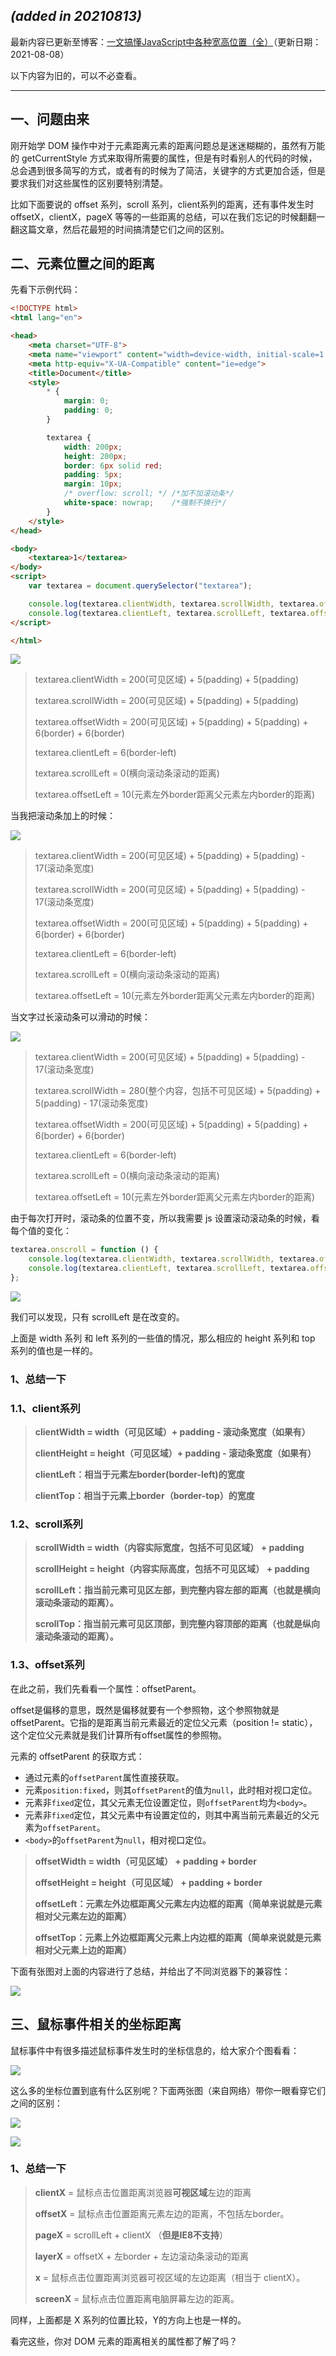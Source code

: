 
## *(added in 20210813)*

最新内容已更新至博客：[一文搞懂JavaScript中各种宽高位置（全）](https://daotin.github.io/2021/08/08/%E4%B8%80%E6%96%87%E6%90%9E%E6%87%82JavaScript%E4%B8%AD%E5%90%84%E7%A7%8D%E5%AE%BD%E9%AB%98%E4%BD%8D%E7%BD%AE.html)（更新日期：2021-08-08）

以下内容为旧的，可以不必查看。


---


## 一、问题由来

刚开始学 DOM 操作中对于元素距离元素的距离问题总是迷迷糊糊的，虽然有万能的 getCurrentStyle 方式来取得所需要的属性，但是有时看别人的代码的时候，总会遇到很多简写的方式，或者有的时候为了简洁，关键字的方式更加合适，但是要求我们对这些属性的区别要特别清楚。

比如下面要说的 offset 系列，scroll 系列，client系列的距离，还有事件发生时 offsetX，clientX，pageX 等等的一些距离的总结，可以在我们忘记的时候翻翻一翻这篇文章，然后花最短的时间搞清楚它们之间的区别。



## 二、元素位置之间的距离

先看下示例代码：

```html
<!DOCTYPE html>
<html lang="en">

<head>
    <meta charset="UTF-8">
    <meta name="viewport" content="width=device-width, initial-scale=1.0">
    <meta http-equiv="X-UA-Compatible" content="ie=edge">
    <title>Document</title>
    <style>
        * {
            margin: 0;
            padding: 0;
        }

        textarea {
            width: 200px;
            height: 200px;
            border: 6px solid red;
            padding: 5px;
            margin: 10px;
            /* overflow: scroll; */ /*加不加滚动条*/
            white-space: nowrap;    /*强制不换行*/
        }
    </style>
</head>

<body>
    <textarea>1</textarea>
</body>
<script>
    var textarea = document.querySelector("textarea");

    console.log(textarea.clientWidth, textarea.scrollWidth, textarea.offsetWidth);
    console.log(textarea.clientLeft, textarea.scrollLeft, textarea.offsetLeft);
</script>

</html>
```



![](./images/4.png)



> textarea.clientWidth = 200(可见区域) + 5(padding) + 5(padding)
>
> textarea.scrollWidth = 200(可见区域) + 5(padding) + 5(padding)
>
> textarea.offsetWidth = 200(可见区域) + 5(padding) + 5(padding) + 6(border) + 6(border)
>
> textarea.clientLeft = 6(border-left)
>
> textarea.scrollLeft = 0(横向滚动条滚动的距离)
>
> textarea.offsetLeft = 10(元素左外border距离父元素左内border的距离)



当我把滚动条加上的时候：

![](./images/5.png)



> textarea.clientWidth = 200(可见区域) + 5(padding) + 5(padding) - 17(滚动条宽度)
>
> textarea.scrollWidth = 200(可见区域) + 5(padding) + 5(padding) - 17(滚动条宽度)
>
> textarea.offsetWidth = 200(可见区域) + 5(padding) + 5(padding) + 6(border) + 6(border)
>
> textarea.clientLeft = 6(border-left)
>
> textarea.scrollLeft = 0(横向滚动条滚动的距离)
>
> textarea.offsetLeft = 10(元素左外border距离父元素左内border的距离)



当文字过长滚动条可以滑动的时候：

![](./images/6.png)

> textarea.clientWidth = 200(可见区域) + 5(padding) + 5(padding) - 17(滚动条宽度)
>
> textarea.scrollWidth = 280(整个内容，包括不可见区域) + 5(padding) + 5(padding) - 17(滚动条宽度)
>
> textarea.offsetWidth = 200(可见区域) + 5(padding) + 5(padding) + 6(border) + 6(border)
>
> textarea.clientLeft = 6(border-left)
>
> textarea.scrollLeft = 0(横向滚动条滚动的距离)
>
> textarea.offsetLeft = 10(元素左外border距离父元素左内border的距离)



由于每次打开时，滚动条的位置不变，所以我需要 js 设置滚动滚动条的时候，看每个值的变化：

```js
textarea.onscroll = function () {
    console.log(textarea.clientWidth, textarea.scrollWidth, textarea.offsetWidth);
    console.log(textarea.clientLeft, textarea.scrollLeft, textarea.offsetLeft);
};
```

![](./images/7.png)



我们可以发现，只有 scrollLeft 是在改变的。



上面是 width 系列 和 left 系列的一些值的情况，那么相应的 height 系列和 top 系列的值也是一样的。



### 1、总结一下



### 1.1、client系列

> **clientWidth = width（可见区域）+ padding - 滚动条宽度（如果有）**
>
> **clientHeight = height（可见区域）+ padding - 滚动条宽度（如果有）**
>
> **clientLeft：相当于元素左border(border-left)的宽度**
>
> **clientTop：相当于元素上border（border-top）的宽度**



### 1.2、scroll系列

> **scrollWidth = width（内容实际宽度，包括不可见区域） + padding**
>
> **scrollHeight = height（内容实际高度，包括不可见区域） + padding**
>
> **scrollLeft：指当前元素可见区左部，到完整内容左部的距离（也就是横向滚动条滚动的距离）。**
>
> **scrollTop：指当前元素可见区顶部，到完整内容顶部的距离（也就是纵向滚动条滚动的距离）。**



### 1.3、offset系列

在此之前，我们先看看一个属性：offsetParent。

offset是偏移的意思，既然是偏移就要有一个参照物，这个参照物就是 offsetParent。它指的是距离当前元素最近的定位父元素（position != static），这个定位父元素就是我们计算所有offset属性的参照物。

元素的 offsetParent 的获取方式：

- 通过元素的`offsetParent`属性直接获取。
- 元素`position:fixed`，则其`offsetParent`的值为`null`，此时相对视口定位。
- 元素非`fixed`定位，其父元素无位设置定位，则`offsetParent`均为`<body>`。
- 元素非`fixed`定位，其父元素中有设置定位的，则其中离当前元素最近的父元素为`offsetParent`。
- `<body>`的`offsetParent`为`null`，相对视口定位。



> **offsetWidth = width（可见区域） + padding + border**
>
> **offsetHeight = height（可见区域） + padding + border**
>
> **offsetLeft：元素左外边框距离父元素左内边框的距离（简单来说就是元素相对父元素左边的距离）**
>
> **offsetTop：元素上外边框距离父元素上内边框的距离（简单来说就是元素相对父元素上边的距离）**



下面有张图对上面的内容进行了总结，并给出了不同浏览器下的兼容性：

![](./images/1.png)







## 三、鼠标事件相关的坐标距离

鼠标事件中有很多描述鼠标事件发生时的坐标信息的，给大家介个图看看：

![](./images/8.png)



这么多的坐标位置到底有什么区别呢？下面两张图（来自网络）带你一眼看穿它们之间的区别：



![](./images/2.jpg)



![](./images/4.jpg)



### 1、总结一下

> **clientX** = 鼠标点击位置距离浏览器**可视区域**左边的距离
>
> **offsetX** = 鼠标点击位置距离元素左边的距离，不包括左border。
>
> **pageX** = scrollLeft + clientX （**但是IE8不支持**）
>
> **layerX** = offsetX + 左border + 左边滚动条滚动的距离
>
> **x** = 鼠标点击位置距离浏览器可视区域的左边距离（相当于 clientX）。
>
> **screenX** = 鼠标点击位置距离电脑屏幕左边的距离。



同样，上面都是 X 系列的位置比较，Y的方向上也是一样的。



看完这些，你对 DOM 元素的距离相关的属性都了解了吗？
